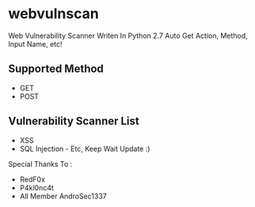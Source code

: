 # webvulnscan
Web Vulnerability Scanner Writen In Python 2.7
Auto Get Action, Method, Input Name, etc!

## Supported Method
- GET
- POST

## Vulnerability Scanner List
- XSS
- SQL Injection - Etc, Keep Wait Update :)



Special Thanks To :
- RedF0x
- P4kl0nc4t
- All Member AndroSec1337
